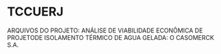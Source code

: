 # TCCUERJ
ARQUIVOS DO PROJETO: ANÁLISE DE VIABILIDADE ECONÔMICA DE PROJETODE ISOLAMENTO TÉRMICO DE ́AGUA GELADA: O CASOMERCK S.A.
